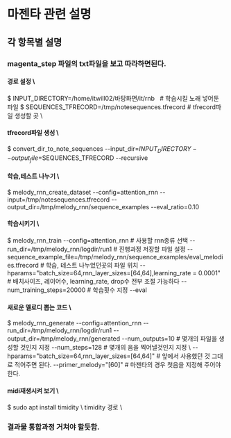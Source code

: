 # 마젠타 관련 설명

## 각 항목별 설명


### magenta_step 파일의 txt파일을 보고 따라하면된다.

#### 경로 설정 \
$ INPUT_DIRECTORY=/home/itwill02/바탕화면/it/rnb       # 학습시킬 노래 넣어둔 파일 
$ SEQUENCES_TFRECORD=/tmp/notesequences.tfrecord    # tfrecord파일 생성할 곳 \

#### tfrecord파일 생성 \
$ convert_dir_to_note_sequences 
--input_dir=$INPUT_DIRECTORY 
--output_file=$SEQUENCES_TFRECORD 
--recursive

#### 학습,테스트 나누기 \
$ melody_rnn_create_dataset 
--config=attention_rnn 
--input=/tmp/notesequences.tfrecord 
--output_dir=/tmp/melody_rnn/sequence_examples 
--eval_ratio=0.10

#### 학습시키기 \
$ melody_rnn_train 
--config=attention_rnn # 사용할 rnn종류 선택
--run_dir=/tmp/melody_rnn/logdir/run1   # 진행과정 저장할 파일 설정 
--sequence_example_file=/tmp/melody_rnn/sequence_examples/eval_melodies.tfrecord # 학습, 테스트 나누었던곳의 파일 위치
--hparams="batch_size=64,rnn_layer_sizes=[64,64],learning_rate = 0.0001" # 배치사이즈, 레이어수, learning_rate, drop수 전부 조절 가능하다 
--num_training_steps=20000   # 학습횟수 지정
--eval

#### 새로운 멜로디 뽑는 코드 \
$ melody_rnn_generate 
--config=attention_rnn 
--run_dir=/tmp/melody_rnn/logdir/run1 
--output_dir=/tmp/melody_rnn/generated 
--num_outputs=10   # 몇개의 파일을 생성할 것인지 지정 
--num_steps=128 # 몇개의 음을 찍어낼것인지 지정 \ --hparams="batch_size=64,rnn_layer_sizes=[64,64]" # 앞에서 사용했던 것 그대로 적어주면 된다.
--primer_melody="[60]" # 마젠타의 경우 첫음을 지정해 주어야 한다.


#### midi재생시켜 보기 \

$ sudo apt install timidity \ timidity 경로 \



### 결과물 통합과정 거쳐야 할듯함.
